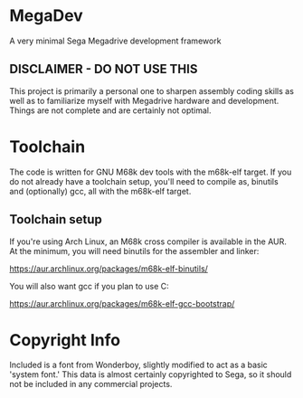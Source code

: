 # MegaDev
A very minimal Sega Megadrive development framework

## DISCLAIMER - DO NOT USE THIS
This project is primarily a personal one to sharpen assembly coding skills as well as to familiarize myself with Megadrive hardware and development. Things are not complete and are certainly not optimal.

# Toolchain
The code is written for GNU M68k dev tools with the m68k-elf target. If you do not already have a toolchain setup, you'll need to compile as, binutils and (optionally) gcc, all with the m68k-elf target.

## Toolchain setup
If you're using Arch Linux, an M68k cross compiler is available in the AUR. At the minimum, you will need binutils for the assembler and linker:

https://aur.archlinux.org/packages/m68k-elf-binutils/

You will also want gcc if you plan to use C:

https://aur.archlinux.org/packages/m68k-elf-gcc-bootstrap/

# Copyright Info
Included is a font from Wonderboy, slightly modified to act as a basic 'system font.' This data is almost certainly copyrighted to Sega, so it should not be included in any commercial projects.
